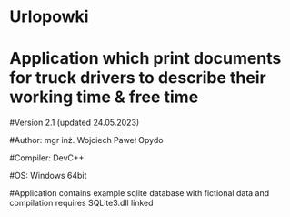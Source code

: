 # Urlopowki

# Application which print documents for truck drivers to describe their working time & free time

#Version 2.1 (updated 24.05.2023)

#Author: mgr inż. Wojciech Paweł Opydo

#Compiler: DevC++

#OS: Windows 64bit

#Application contains example sqlite database with fictional data and compilation requires SQLite3.dll linked
